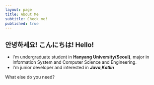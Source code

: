 ```yaml
---
layout: page
title: About Me
subtitle: Check me!
published: true
---
```


## 안녕하세요! こんにちは! Hello!

- I'm undergraduate student in **Hanyang University(Seoul)**, major in Information System and Computer Science and Engineering.
- I'm junior developer and interested in ***Java***,***Kotlin***

What else do you need?

